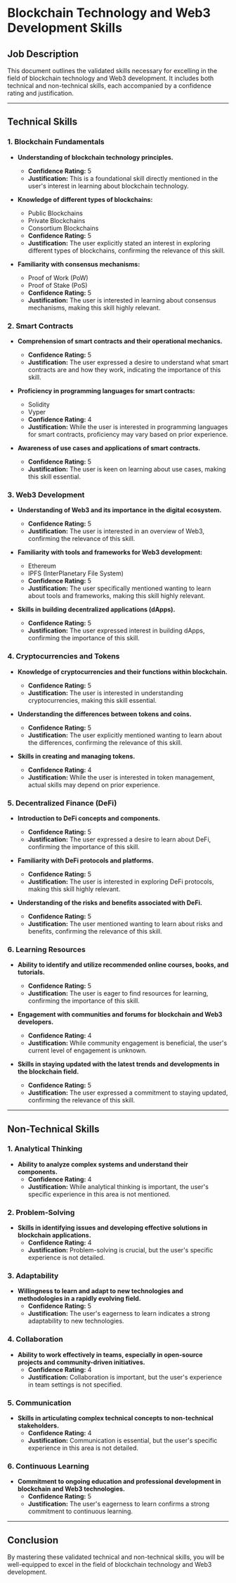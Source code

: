 # Blockchain Technology and Web3 Development Skills

## Job Description

This document outlines the validated skills necessary for excelling in the field of blockchain technology and Web3 development. It includes both technical and non-technical skills, each accompanied by a confidence rating and justification.

---

## Technical Skills

### 1. Blockchain Fundamentals

- **Understanding of blockchain technology principles.**

  - **Confidence Rating:** 5
  - **Justification:** This is a foundational skill directly mentioned in the user's interest in learning about blockchain technology.

- **Knowledge of different types of blockchains:**

  - Public Blockchains
  - Private Blockchains
  - Consortium Blockchains
  - **Confidence Rating:** 5
  - **Justification:** The user explicitly stated an interest in exploring different types of blockchains, confirming the relevance of this skill.

- **Familiarity with consensus mechanisms:**
  - Proof of Work (PoW)
  - Proof of Stake (PoS)
  - **Confidence Rating:** 5
  - **Justification:** The user is interested in learning about consensus mechanisms, making this skill highly relevant.

### 2. Smart Contracts

- **Comprehension of smart contracts and their operational mechanics.**

  - **Confidence Rating:** 5
  - **Justification:** The user expressed a desire to understand what smart contracts are and how they work, indicating the importance of this skill.

- **Proficiency in programming languages for smart contracts:**

  - Solidity
  - Vyper
  - **Confidence Rating:** 4
  - **Justification:** While the user is interested in programming languages for smart contracts, proficiency may vary based on prior experience.

- **Awareness of use cases and applications of smart contracts.**
  - **Confidence Rating:** 5
  - **Justification:** The user is keen on learning about use cases, making this skill essential.

### 3. Web3 Development

- **Understanding of Web3 and its importance in the digital ecosystem.**

  - **Confidence Rating:** 5
  - **Justification:** The user is interested in an overview of Web3, confirming the relevance of this skill.

- **Familiarity with tools and frameworks for Web3 development:**

  - Ethereum
  - IPFS (InterPlanetary File System)
  - **Confidence Rating:** 5
  - **Justification:** The user specifically mentioned wanting to learn about tools and frameworks, making this skill highly relevant.

- **Skills in building decentralized applications (dApps).**
  - **Confidence Rating:** 5
  - **Justification:** The user expressed interest in building dApps, confirming the importance of this skill.

### 4. Cryptocurrencies and Tokens

- **Knowledge of cryptocurrencies and their functions within blockchain.**

  - **Confidence Rating:** 5
  - **Justification:** The user is interested in understanding cryptocurrencies, making this skill essential.

- **Understanding the differences between tokens and coins.**

  - **Confidence Rating:** 5
  - **Justification:** The user explicitly mentioned wanting to learn about the differences, confirming the relevance of this skill.

- **Skills in creating and managing tokens.**
  - **Confidence Rating:** 4
  - **Justification:** While the user is interested in token management, actual skills may depend on prior experience.

### 5. Decentralized Finance (DeFi)

- **Introduction to DeFi concepts and components.**

  - **Confidence Rating:** 5
  - **Justification:** The user expressed a desire to learn about DeFi, confirming the importance of this skill.

- **Familiarity with DeFi protocols and platforms.**

  - **Confidence Rating:** 5
  - **Justification:** The user is interested in exploring DeFi protocols, making this skill highly relevant.

- **Understanding of the risks and benefits associated with DeFi.**
  - **Confidence Rating:** 5
  - **Justification:** The user mentioned wanting to learn about risks and benefits, confirming the relevance of this skill.

### 6. Learning Resources

- **Ability to identify and utilize recommended online courses, books, and tutorials.**

  - **Confidence Rating:** 5
  - **Justification:** The user is eager to find resources for learning, confirming the importance of this skill.

- **Engagement with communities and forums for blockchain and Web3 developers.**

  - **Confidence Rating:** 4
  - **Justification:** While community engagement is beneficial, the user's current level of engagement is unknown.

- **Skills in staying updated with the latest trends and developments in the blockchain field.**
  - **Confidence Rating:** 5
  - **Justification:** The user expressed a commitment to staying updated, confirming the relevance of this skill.

---

## Non-Technical Skills

### 1. Analytical Thinking

- **Ability to analyze complex systems and understand their components.**
  - **Confidence Rating:** 4
  - **Justification:** While analytical thinking is important, the user's specific experience in this area is not mentioned.

### 2. Problem-Solving

- **Skills in identifying issues and developing effective solutions in blockchain applications.**
  - **Confidence Rating:** 4
  - **Justification:** Problem-solving is crucial, but the user's specific experience is not detailed.

### 3. Adaptability

- **Willingness to learn and adapt to new technologies and methodologies in a rapidly evolving field.**
  - **Confidence Rating:** 5
  - **Justification:** The user's eagerness to learn indicates a strong adaptability to new technologies.

### 4. Collaboration

- **Ability to work effectively in teams, especially in open-source projects and community-driven initiatives.**
  - **Confidence Rating:** 4
  - **Justification:** Collaboration is important, but the user's experience in team settings is not specified.

### 5. Communication

- **Skills in articulating complex technical concepts to non-technical stakeholders.**
  - **Confidence Rating:** 4
  - **Justification:** Communication is essential, but the user's specific experience in this area is not detailed.

### 6. Continuous Learning

- **Commitment to ongoing education and professional development in blockchain and Web3 technologies.**
  - **Confidence Rating:** 5
  - **Justification:** The user's eagerness to learn confirms a strong commitment to continuous learning.

---

## Conclusion

By mastering these validated technical and non-technical skills, you will be well-equipped to excel in the field of blockchain technology and Web3 development.
